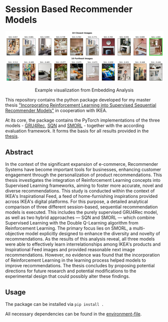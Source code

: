 # Session Based Recommender Models

![Embedding Analysis Example](embedding_mirror_table.png)

<p align="center">
    Example visualization from Embedding Analysis


This repository contains the python package developed for my master thesis ["Incorporating Reinforcement Learning into Supervised Sequential Recommender Models"](http://urn.kb.se/resolve?urn=urn:nbn:se:liu:diva-195251) in cooperation with IKEA. 

At its core, the package contains the PyTorch implementations of the three models - [GRU4Rec](https://arxiv.org/abs/1511.06939), [SQN](https://dl.acm.org/doi/abs/10.1145/3397271.3401147) and [SMORL](https://dl.acm.org/doi/abs/10.1145/3488560.3498471) - together with the according evaluation framework. It forms the basis for all results provided in the [thesis](Thesis.pdf).

## Abstract

In the context of the significant expansion of e-commerce, Recommender Systems have become important tools for businesses, enhancing customer engagement through the personalization of product recommendations. This thesis investigates the integration of Reinforcement Learning concepts  into Supervised Learning frameworks, aiming to foster more accurate, novel and diverse recommendations. This study is conducted within the context of IKEA's Inspirational Feed, a  feed of home-furnishing inspirations provided across IKEA's digital platforms. For this purpose, a detailed analytical comparison of three different session-based, sequential recommendation models is executed. This includes the purely supervised GRU4Rec model, as well as two hybrid approaches — SQN and SMORL — which combine Supervised Learning with the Double Q-Learning algorithm from Reinforcement Learning. The primary focus lies on SMORL, a multi-objective model explicitly designed to enhance the diversity and novelty of recommendations. As the results of this analysis reveal, all three models were able to effectively learn interrelationships among IKEA's products and Inspirational Feed images and provided reasonable next image recommendations. However, no evidence was found that the incorporation of Reinforcement Learning in the learning process helped models to improve recommendations. The thesis concludes by proposing potential directions for future research and potential modifications to the experimental design that could possibly alter these findings.

## Usage 

The package can be installed via `pip install .`

All necessary dependencies can be found in the [environment-file](gpu-env.yml).






